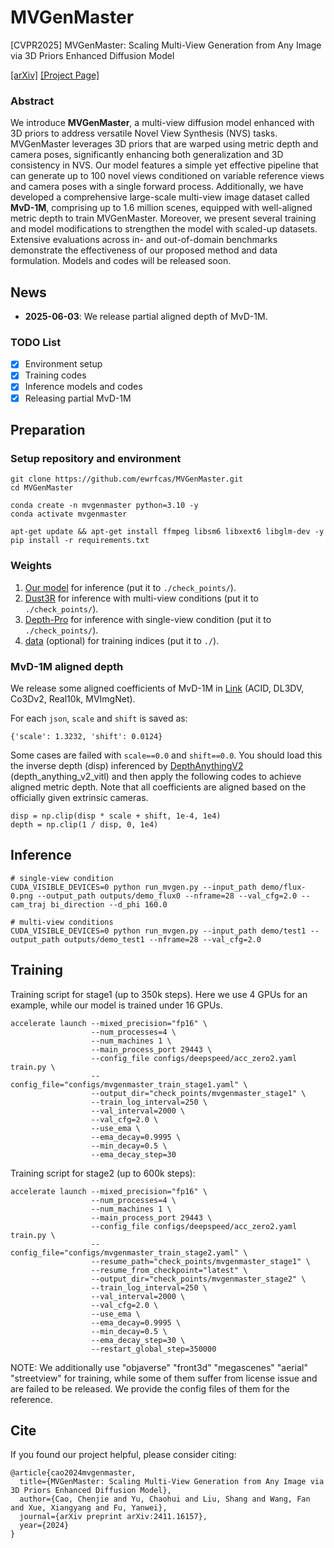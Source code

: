 # MVGenMaster

[CVPR2025] MVGenMaster: Scaling Multi-View Generation from Any Image via 3D Priors Enhanced Diffusion Model

[[arXiv]](https://arxiv.org/abs/2411.16157) [[Project Page]](https://ewrfcas.github.io/MVGenMaster/)

### Abstract

We introduce **MVGenMaster**, a multi-view diffusion model enhanced with 3D priors to address versatile Novel View Synthesis (NVS) tasks. MVGenMaster leverages 3D priors that are warped using metric depth and camera poses, significantly enhancing both generalization and 3D consistency in NVS.
Our model features a simple yet effective pipeline that can generate up to 100 novel views conditioned on variable reference views and camera poses with a single forward process.
Additionally, we have developed a comprehensive large-scale multi-view image dataset called **MvD-1M**, comprising up to 1.6 million scenes, equipped with well-aligned metric depth to train MVGenMaster.
Moreover, we present several training and model modifications to strengthen the model with scaled-up datasets.
Extensive evaluations across in- and out-of-domain benchmarks demonstrate the effectiveness of our proposed method and data formulation.
Models and codes will be released soon.

## News
- **2025-06-03**: We release partial aligned depth of MvD-1M.

### TODO List
- [x] Environment setup
- [x] Training codes
- [x] Inference models and codes
- [x] Releasing partial MvD-1M

## Preparation

### Setup repository and environment
```
git clone https://github.com/ewrfcas/MVGenMaster.git
cd MVGenMaster

conda create -n mvgenmaster python=3.10 -y
conda activate mvgenmaster

apt-get update && apt-get install ffmpeg libsm6 libxext6 libglm-dev -y
pip install -r requirements.txt
```

### Weights
1. [Our model](https://huggingface.co/ewrfcas/MVGenMaster/resolve/main/check_points/pretrained_model.zip) for inference (put it to `./check_points/`).
2. [Dust3R](https://huggingface.co/ewrfcas/MVGenMaster/resolve/main/check_points/DUSt3R_ViTLarge_BaseDecoder_512_dpt.pth) for inference with multi-view conditions (put it to `./check_points/`).
3. [Depth-Pro](https://huggingface.co/ewrfcas/MVGenMaster/resolve/main/check_points/depth_pro.pt) for inference with single-view condition (put it to `./check_points/`).
4. [data](https://huggingface.co/ewrfcas/MVGenMaster/resolve/main/data.zip) (optional) for training indices (put it to `./`).

### MvD-1M aligned depth

We release some aligned coefficients of MvD-1M in [Link](https://huggingface.co/datasets/ewrfcas/MVGenMaster/tree/main) (ACID, DL3DV, Co3Dv2, Real10k, MVImgNet).

For each `json`, `scale` and `shift` is saved as:
```
{'scale': 1.3232, 'shift': 0.0124}
```
Some cases are failed with `scale==0.0` and `shift==0.0`.
You should load this the inverse depth (disp) inferenced by [DepthAnythingV2](https://huggingface.co/depth-anything/Depth-Anything-V2-Large/resolve/main/depth_anything_v2_vitl.pth) (depth_anything_v2_vitl) and then apply the following codes to achieve aligned metric depth.
Note that all coefficients are aligned based on the officially given extrinsic cameras.
```
disp = np.clip(disp * scale + shift, 1e-4, 1e4)
depth = np.clip(1 / disp, 0, 1e4)
```

## Inference
```
# single-view condition
CUDA_VISIBLE_DEVICES=0 python run_mvgen.py --input_path demo/flux-0.png --output_path outputs/demo_flux0 --nframe=28 --val_cfg=2.0 --cam_traj bi_direction --d_phi 160.0

# multi-view conditions
CUDA_VISIBLE_DEVICES=0 python run_mvgen.py --input_path demo/test1 --output_path outputs/demo_test1 --nframe=28 --val_cfg=2.0
```


## Training
Training script for stage1 (up to 350k steps). Here we use 4 GPUs for an example, while our model is trained under 16 GPUs.
```
accelerate launch --mixed_precision="fp16" \
                  --num_processes=4 \
                  --num_machines 1 \
                  --main_process_port 29443 \
                  --config_file configs/deepspeed/acc_zero2.yaml train.py \
                  --config_file="configs/mvgenmaster_train_stage1.yaml" \
                  --output_dir="check_points/mvgenmaster_stage1" \
                  --train_log_interval=250 \
                  --val_interval=2000 \
                  --val_cfg=2.0 \
                  --use_ema \
                  --ema_decay=0.9995 \
                  --min_decay=0.5 \
                  --ema_decay_step=30
```

Training script for stage2 (up to 600k steps):
```
accelerate launch --mixed_precision="fp16" \
                  --num_processes=4 \
                  --num_machines 1 \
                  --main_process_port 29443 \
                  --config_file configs/deepspeed/acc_zero2.yaml train.py \
                  --config_file="configs/mvgenmaster_train_stage2.yaml" \
                  --resume_path="check_points/mvgenmaster_stage1" \
                  --resume_from_checkpoint="latest" \
                  --output_dir="check_points/mvgenmaster_stage2" \
                  --train_log_interval=250 \
                  --val_interval=2000 \
                  --val_cfg=2.0 \
                  --use_ema \
                  --ema_decay=0.9995 \
                  --min_decay=0.5 \
                  --ema_decay_step=30 \
                  --restart_global_step=350000
```
NOTE: We additionally use "objaverse" "front3d" "megascenes" "aerial" "streetview" for training, while some of them suffer from license issue and are failed to be released. We provide the config files of them for the reference.

## Cite
If you found our project helpful, please consider citing:

```
@article{cao2024mvgenmaster,
  title={MVGenMaster: Scaling Multi-View Generation from Any Image via 3D Priors Enhanced Diffusion Model},
  author={Cao, Chenjie and Yu, Chaohui and Liu, Shang and Wang, Fan and Xue, Xiangyang and Fu, Yanwei},
  journal={arXiv preprint arXiv:2411.16157},
  year={2024}
}
```
